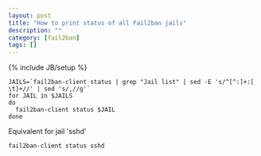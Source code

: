 ```yaml
---
layout: post
title: "How to print status of all Fail2ban jails"
description: ""
category: [fail2ban]
tags: []
---
```

{% include JB/setup %}

    JAILS=`fail2ban-client status | grep "Jail list" | sed -E 's/^[^:]+:[ \t]+//' | sed 's/,//g'`
    for JAIL in $JAILS
    do
      fail2ban-client status $JAIL
    done

Equivalent for jail 'sshd' 

    fail2ban-client status sshd

